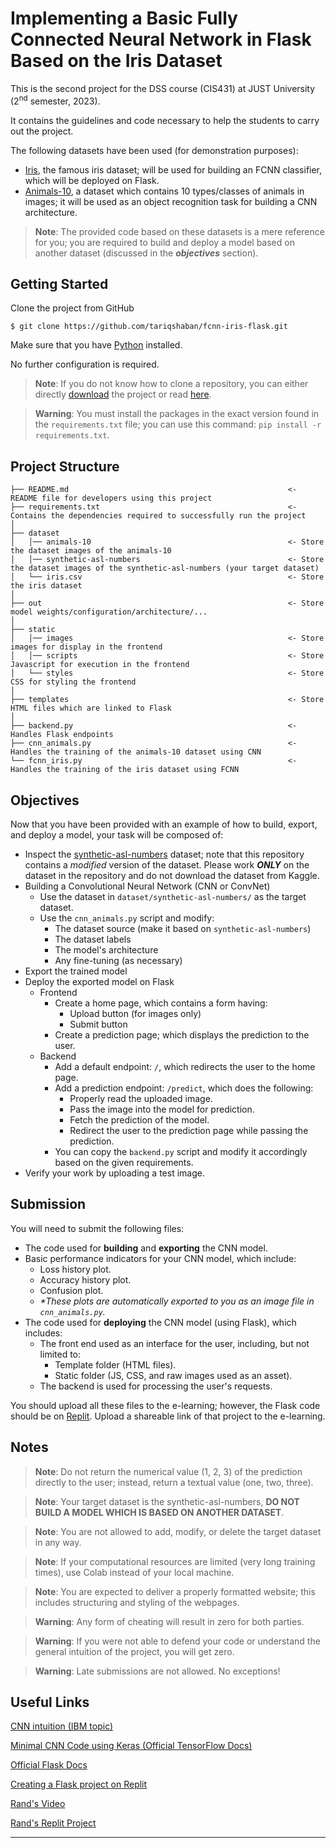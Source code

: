 Implementing a Basic Fully Connected Neural Network in Flask Based on the Iris Dataset
==============================
This is the second project for the DSS course (CIS431) at JUST University (2<sup>nd</sup> semester, 2023).

It contains the guidelines and code necessary to help the students to carry out the project.

The following datasets have been used (for demonstration purposes):

* [Iris](https://www.kaggle.com/datasets/uciml/iris), the famous iris dataset; will be used for building an FCNN
  classifier, which will be deployed on Flask.
* [Animals-10](https://www.kaggle.com/datasets/alessiocorrado99/animals10), a dataset which contains 10 types/classes of
  animals in images; it will be used as an object recognition task for building a CNN architecture.

> **Note**: The provided code based on these datasets is a mere reference for you; you are required to build and deploy
> a model based on another dataset (discussed in the **_objectives_** section).

Getting Started
------------
Clone the project from GitHub

`$ git clone https://github.com/tariqshaban/fcnn-iris-flask.git`

Make sure that you have [Python](https://www.python.org/downloads) installed.

No further configuration is required.

> **Note**: If you do not know how to clone a repository, you can either
> directly [download](https://stackoverflow.com/a/6466993) the project or
> read [here](https://github.com/git-guides/git-clone).

> **Warning**: You must install the packages in the exact version found in the `requirements.txt` file; you can use this
> command: `pip install -r requirements.txt`.

## Project Structure

    ├── README.md                                                 <- README file for developers using this project
    ├── requirements.txt                                          <- Contains the dependencies required to successfully run the project
    │
    ├── dataset
    │   │── animals-10                                            <- Store the dataset images of the animals-10
    │   │── synthetic-asl-numbers                                 <- Store the dataset images of the synthetic-asl-numbers (your target dataset)
    │   └── iris.csv                                              <- Store the iris dataset
    │
    ├── out                                                       <- Store model weights/configuration/architecture/...
    │
    ├── static
    │   │── images                                                <- Store images for display in the frontend
    │   │── scripts                                               <- Store Javascript for execution in the frontend
    │   └── styles                                                <- Store CSS for styling the frontend
    │
    ├── templates                                                 <- Store HTML files which are linked to Flask
    │
    ├── backend.py                                                <- Handles Flask endpoints
    ├── cnn_animals.py                                            <- Handles the training of the animals-10 dataset using CNN
    └── fcnn_iris.py                                              <- Handles the training of the iris dataset using FCNN

Objectives
------------
Now that you have been provided with an example of how to build, export, and deploy a model, your task will be composed
of:

* Inspect the [synthetic-asl-numbers](https://www.kaggle.com/datasets/lexset/synthetic-asl-numbers) dataset; note that
  this repository contains a _modified_ version of the dataset. Please work **_ONLY_** on the dataset in the repository
  and do not download the dataset from Kaggle.
* Building a Convolutional Neural Network (CNN or ConvNet)
    * Use the dataset in `dataset/synthetic-asl-numbers/` as the target dataset.
    * Use the `cnn_animals.py` script and modify:
        * The dataset source (make it based on `synthetic-asl-numbers`)
        * The dataset labels
        * The model's architecture
        * Any fine-tuning (as necessary)
* Export the trained model
* Deploy the exported model on Flask
    * Frontend
        * Create a home page, which contains a form having:
            * Upload button (for images only)
            * Submit button
        * Create a prediction page; which displays the prediction to the user.
    * Backend
        * Add a default endpoint: `/`, which redirects the user to the home page.
        * Add a prediction endpoint: `/predict`, which does the following:
            * Properly read the uploaded image.
            * Pass the image into the model for prediction.
            * Fetch the prediction of the model.
            * Redirect the user to the prediction page while passing the prediction.
        * You can copy the `backend.py` script and modify it accordingly based on the given requirements.
* Verify your work by uploading a test image.

Submission
------------
You will need to submit the following files:

* The code used for **building** and **exporting** the CNN model.
* Basic performance indicators for your CNN model, which include:
    * Loss history plot.
    * Accuracy history plot.
    * Confusion plot.
    * _*These plots are automatically exported to you as an image file in `cnn_animals.py`._
* The code used for **deploying** the CNN model (using Flask), which includes:
    * The front end used as an interface for the user, including, but not limited to:
        * Template folder (HTML files).
        * Static folder (JS, CSS, and raw images used as an asset).
    * The backend is used for processing the user's requests.

You should upload all these files to the e-learning; however, the Flask code should be on [Replit](https://replit.com).
Upload a shareable link of that project to the e-learning.

Notes
------------
> **Note**: Do not return the numerical value (1, 2, 3) of the prediction directly to the user; instead, return a
> textual value (one, two, three).

> **Note**: Your target dataset is the synthetic-asl-numbers, **DO NOT BUILD A MODEL WHICH IS BASED ON ANOTHER
> DATASET**.

> **Note**: You are not allowed to add, modify, or delete the target dataset in any way.

> **Note**: If your computational resources are limited (very long training times), use Colab instead of your local
> machine.

> **Note**: You are expected to deliver a properly formatted website; this includes structuring and styling of the
> webpages.

> **Warning**: Any form of cheating will result in zero for both parties.

> **Warning**: If you were not able to defend your code or understand the general intuition of the project, you will get
> zero.

> **Warning**: Late submissions are not allowed. No exceptions!

Useful Links
------------
[CNN intuition (IBM topic)](https://www.ibm.com/topics/convolutional-neural-networks)

[Minimal CNN Code using Keras (Official TensorFlow Docs)](https://www.tensorflow.org/tutorials/images/cnn)

[Official Flask Docs](https://flask.palletsprojects.com/en/2.3.x)

[Creating a Flask project on Replit](https://replit.com/talk/learn/Flask-Tutorial-Part-1-the-basics/26272)

[Rand's Video](https://www.youtube.com/watch?v=s1Us3BM6gRg)

[Rand's Replit Project](https://replit.com/@randHani98/lastlab-dss)

--------